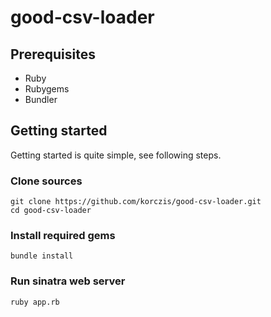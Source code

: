 # good-csv-loader

## Prerequisites

* Ruby
* Rubygems
* Bundler

## Getting started 

Getting started is quite simple, see following steps.

### Clone sources

```
git clone https://github.com/korczis/good-csv-loader.git
cd good-csv-loader
```

### Install required gems

```
bundle install
```

### Run sinatra web server

```
ruby app.rb
```

